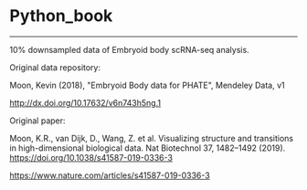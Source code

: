# Python_book
---
10% downsampled data of Embryoid body scRNA-seq analysis.

Original data repository:

Moon, Kevin (2018), "Embryoid Body data for PHATE", Mendeley Data, v1

http://dx.doi.org/10.17632/v6n743h5ng.1


Original paper:

Moon, K.R., van Dijk, D., Wang, Z. et al. Visualizing structure and transitions in high-dimensional biological data. Nat Biotechnol 37, 1482–1492 (2019). https://doi.org/10.1038/s41587-019-0336-3

https://www.nature.com/articles/s41587-019-0336-3
